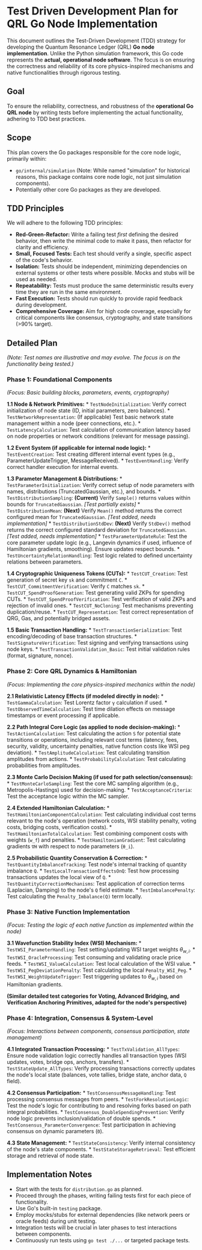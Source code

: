 # Test Driven Development Plan for QRL Go Node Implementation

This document outlines the Test-Driven Development (TDD) strategy for developing the Quantum Resonance Ledger (QRL) **Go node implementation**. Unlike the Python simulation framework, this Go code represents the **actual, operational node software**. The focus is on ensuring the correctness and reliability of its core physics-inspired mechanisms and native functionalities through rigorous testing.

## Goal

To ensure the reliability, correctness, and robustness of the **operational Go QRL node** by writing tests before implementing the actual functionality, adhering to TDD best practices.

## Scope

This plan covers the Go packages responsible for the core node logic, primarily within:

-   `go/internal/simulation` (Note: While named "simulation" for historical reasons, this package contains core node logic, not just simulation components).
-   Potentially other core Go packages as they are developed.

## TDD Principles

We will adhere to the following TDD principles:

*   **Red-Green-Refactor:** Write a failing test *first* defining the desired behavior, then write the minimal code to make it pass, then refactor for clarity and efficiency.
*   **Small, Focused Tests:** Each test should verify a single, specific aspect of the code's behavior.
*   **Isolation:** Tests should be independent, minimizing dependencies on external systems or other tests where possible. Mocks and stubs will be used as needed.
*   **Repeatability:** Tests must produce the same deterministic results every time they are run in the same environment.
*   **Fast Execution:** Tests should run quickly to provide rapid feedback during development.
*   **Comprehensive Coverage:** Aim for high code coverage, especially for critical components like consensus, cryptography, and state transitions (>90% target).

## Detailed Plan

*(Note: Test names are illustrative and may evolve. The focus is on the functionality being tested.)*

### Phase 1: Foundational Components

*(Focus: Basic building blocks, parameters, events, cryptography)*

**1.1 Node & Network Primitives:**
    *   `TestNodeInitialization`: Verify correct initialization of node state (ID, initial parameters, zero balances).
    *   `TestNetworkRepresentation`: (If applicable) Test basic network state management within a node (peer connections, etc.).
    *   `TestLatencyCalculation`: Test calculation of communication latency based on node properties or network conditions (relevant for message passing).

**1.2 Event System (if applicable for internal node logic):**
    *   `TestEventCreation`: Test creating different internal event types (e.g., ParameterUpdateTrigger, MessageReceived).
    *   `TestEventHandling`: Verify correct handler execution for internal events.

**1.3 Parameter Management & Distributions:**
    *   `TestParameterInitialization`: Verify correct setup of node parameters with names, distributions (TruncatedGaussian, etc.), and bounds.
    *   `TestDistributionSampling`: **(Current)** Verify `Sample()` returns values within bounds for `TruncatedGaussian`. *[Test partially exists]*
    *   `TestDistributionMean`: **(Next)** Verify `Mean()` method returns the correct configured mean for `TruncatedGaussian`. *[Test added, needs implementation]*
    *   `TestDistributionStdDev`: **(Next)** Verify `StdDev()` method returns the correct configured standard deviation for `TruncatedGaussian`. *[Test added, needs implementation]*
    *   `TestParameterUpdateRule`: Test the core parameter update logic (e.g., Langevin dynamics if used, influence of Hamiltonian gradients, smoothing). Ensure updates respect bounds.
    *   `TestUncertaintyRelationHandling`: Test logic related to defined uncertainty relations between parameters.

**1.4 Cryptographic Uniqueness Tokens (CUTs):**
    *   `TestCUT_Creation`: Test generation of secret key `sk` and commitment `C`.
    *   `TestCUT_CommitmentVerification`: Verify `C` matches `sk`.
    *   `TestCUT_SpendProofGeneration`: Test generating valid ZKPs for spending CUTs.
    *   `TestCUT_SpendProofVerification`: Test verification of valid ZKPs and rejection of invalid ones.
    *   `TestCUT_NoCloning`: Test mechanisms preventing duplication/reuse.
    *   `TestCUT_Representation`: Test correct representation of QRG, Gas, and potentially bridged assets.

**1.5 Basic Transaction Handling:**
    *   `TestTransactionSerialization`: Test encoding/decoding of base transaction structures.
    *   `TestSignatureVerification`: Test signing and verifying transactions using node keys.
    *   `TestTransactionValidation_Basic`: Test initial validation rules (format, signature, nonce).

### Phase 2: Core QRL Dynamics & Hamiltonian

*(Focus: Implementing the core physics-inspired mechanics within the node)*

**2.1 Relativistic Latency Effects (if modeled directly in node):**
    *   `TestGammaCalculation`: Test Lorentz factor `γ` calculation if used.
    *   `TestObservedTimeCalculation`: Test time dilation effects on message timestamps or event processing if applicable.

**2.2 Path Integral Core Logic (as applied to node decision-making):**
    *   `TestActionCalculation`: Test calculating the action `S` for potential state transitions or operations, including relevant cost terms (latency, fees, security, validity, uncertainty penalties, native function costs like WSI peg deviation).
    *   `TestAmplitudeCalculation`: Test calculating transition amplitudes from actions.
    *   `TestProbabilityCalculation`: Test calculating probabilities from amplitudes.

**2.3 Monte Carlo Decision Making (if used for path selection/consensus):**
    *   `TestMonteCarloSampling`: Test the core MC sampling algorithm (e.g., Metropolis-Hastings) used for decision-making.
    *   `TestAcceptanceCriteria`: Test the acceptance logic within the MC sampler.

**2.4 Extended Hamiltonian Calculation:**
    *   `TestHamiltonianComponentCalculation`: Test calculating individual cost terms relevant to the node's operation (network costs, WSI stability penalty, voting costs, bridging costs, verification costs).
    *   `TestHamiltonianTotalCalculation`: Test combining component costs with weights (`w_f`) and penalties.
    *   `TestHamiltonianGradient`: Test calculating gradients `∇H` with respect to node parameters (`θ_i`).

**2.5 Probabilistic Quantity Conservation & Correction:**
    *   `TestQuantityImbalanceTracking`: Test node's internal tracking of quantity imbalance `Q`.
    *   `TestLocalTransactionEffectsOnQ`: Test how processing transactions updates the local view of `Q`.
    *   `TestQuantityCorrectionMechanisms`: Test application of correction terms (Laplacian, Damping) to the node's `Q` field estimate.
    *   `TestImbalancePenalty`: Test calculating the `Penalty_Imbalance(Q)` term locally.

### Phase 3: Native Function Implementation

*(Focus: Testing the logic of each native function as implemented within the node)*

**3.1 Wavefunction Stability Index (WSI) Mechanism:**
    *   `TestWSI_ParameterHandling`: Test setting/updating WSI target weights $\theta_{w,i}$.
    *   `TestWSI_OracleProcessing`: Test consuming and validating oracle price feeds.
    *   `TestWSI_ValueCalculation`: Test local calculation of the WSI value.
    *   `TestWSI_PegDeviationPenalty`: Test calculating the local `Penalty_WSI_Peg`.
    *   `TestWSI_WeightUpdateTrigger`: Test triggering updates to $\theta_{w,i}$ based on Hamiltonian gradients.

**(Similar detailed test categories for Voting, Advanced Bridging, and Verification Anchoring Primitives, adapted for the node's perspective)**

### Phase 4: Integration, Consensus & System-Level

*(Focus: Interactions between components, consensus participation, state management)*

**4.1 Integrated Transaction Processing:**
    *   `TestTxValidation_AllTypes`: Ensure node validation logic correctly handles all transaction types (WSI updates, votes, bridge ops, anchors, transfers).
    *   `TestStateUpdate_AllTypes`: Verify processing transactions correctly updates the node's local state (balances, vote tallies, bridge state, anchor data, `Q` field).

**4.2 Consensus Participation:**
    *   `TestConsensusMessageHandling`: Test processing consensus messages from peers.
    *   `TestForkResolutionLogic`: Test the node's logic for contributing to and resolving forks based on path integral probabilities.
    *   `TestConsensus_DoubleSpendingPrevention`: Verify node logic prevents inclusion/validation of double spends.
    *   `TestConsensus_ParameterConvergence`: Test participation in achieving consensus on dynamic parameters (`Θ`).

**4.3 State Management:**
    *   `TestStateConsistency`: Verify internal consistency of the node's state components.
    *   `TestStateStorageRetrieval`: Test efficient storage and retrieval of node state.

## Implementation Notes

-   Start with the tests for `distribution.go` as planned.
-   Proceed through the phases, writing failing tests first for each piece of functionality.
-   Use Go's built-in `testing` package.
-   Employ mocks/stubs for external dependencies (like network peers or oracle feeds) during unit testing.
-   Integration tests will be crucial in later phases to test interactions between components.
-   Continuously run tests using `go test ./...` or targeted package tests.